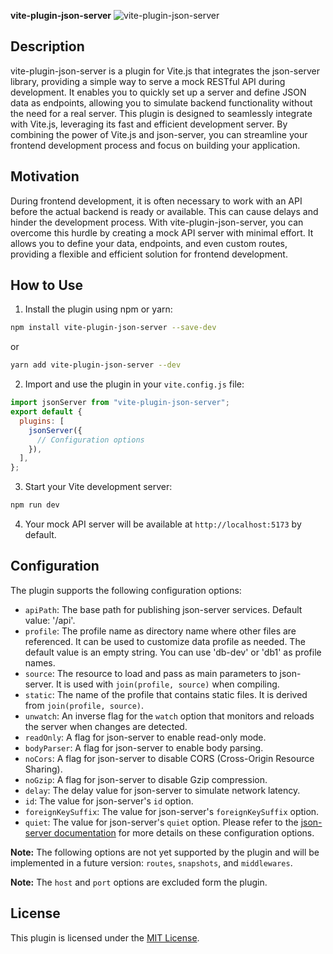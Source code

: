 **vite-plugin-json-server**
![vite-plugin-json-server](https://github.com/yracnet/vite-plugin-json-server)

## Description

vite-plugin-json-server is a plugin for Vite.js that integrates the json-server library, providing a simple way to serve a mock RESTful API during development. It enables you to quickly set up a server and define JSON data as endpoints, allowing you to simulate backend functionality without the need for a real server.
This plugin is designed to seamlessly integrate with Vite.js, leveraging its fast and efficient development server. By combining the power of Vite.js and json-server, you can streamline your frontend development process and focus on building your application.

## Motivation

During frontend development, it is often necessary to work with an API before the actual backend is ready or available. This can cause delays and hinder the development process. With vite-plugin-json-server, you can overcome this hurdle by creating a mock API server with minimal effort. It allows you to define your data, endpoints, and even custom routes, providing a flexible and efficient solution for frontend development.

## How to Use

1. Install the plugin using npm or yarn:

```bash
npm install vite-plugin-json-server --save-dev
```

or

```bash
yarn add vite-plugin-json-server --dev
```

2. Import and use the plugin in your `vite.config.js` file:

```javascript
import jsonServer from "vite-plugin-json-server";
export default {
  plugins: [
    jsonServer({
      // Configuration options
    }),
  ],
};
```

3. Start your Vite development server:

```bash
npm run dev
```

4. Your mock API server will be available at `http://localhost:5173` by default.

## Configuration

The plugin supports the following configuration options:

- `apiPath`: The base path for publishing json-server services. Default value: '/api'.
- `profile`: The profile name as directory name where other files are referenced. It can be used to customize data profile as needed. The default value is an empty string. You can use 'db-dev' or 'db1' as profile names.
- `source`: The resource to load and pass as main parameters to json-server. It is used with `join(profile, source)` when compiling.
- `static`: The name of the profile that contains static files. It is derived from `join(profile, source)`.
- `unwatch`: An inverse flag for the `watch` option that monitors and reloads the server when changes are detected.
- `readOnly`: A flag for json-server to enable read-only mode.
- `bodyParser`: A flag for json-server to enable body parsing.
- `noCors`: A flag for json-server to disable CORS (Cross-Origin Resource Sharing).
- `noGzip`: A flag for json-server to disable Gzip compression.
- `delay`: The delay value for json-server to simulate network latency.
- `id`: The value for json-server's `id` option.
- `foreignKeySuffix`: The value for json-server's `foreignKeySuffix` option.
- `quiet`: The value for json-server's `quiet` option.
  Please refer to the [json-server documentation](https://github.com/typicode/json-server) for more details on these configuration options.

**Note:** The following options are not yet supported by the plugin and will be implemented in a future version: `routes`, `snapshots`, and `middlewares`.

**Note:** The `host` and `port` options are excluded form the plugin.

## License

This plugin is licensed under the [MIT License](https://opensource.org/licenses/MIT).
